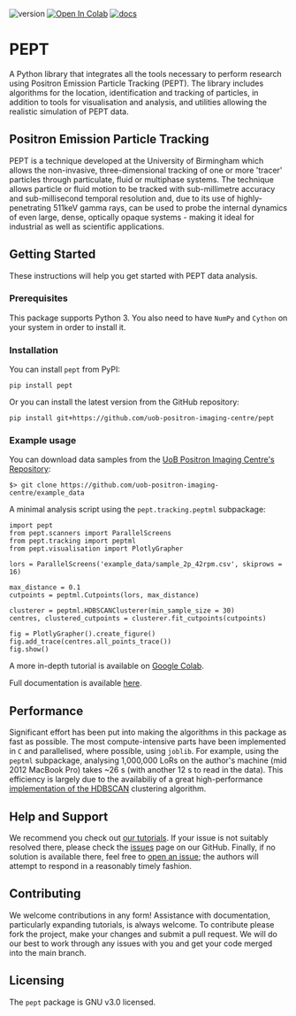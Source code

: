 

![version](https://img.shields.io/badge/version-0.1.3-blue)
[![Open In Colab](https://colab.research.google.com/assets/colab-badge.svg)](https://colab.research.google.com/drive/1G8XHP9zWMMDVu23PXzANLCOKNP_RjBEO)
[![docs](https://img.shields.io/badge/-docs-success)](https://uob-positron-imaging-centre.github.io)

# PEPT


A Python library that integrates all the tools necessary to
perform research using Positron Emission Particle Tracking (PEPT). The library
includes algorithms for the location, identification and tracking of particles,
in addition to tools for visualisation and analysis, and utilities allowing the
realistic simulation of PEPT data.


## Positron Emission Particle Tracking
PEPT is a technique developed at the University of Birmingham which allows the
non-invasive, three-dimensional tracking of one or more 'tracer' particles through
particulate, fluid or multiphase systems. The technique allows particle or fluid
motion to be tracked with sub-millimetre accuracy and sub-millisecond temporal
resolution and, due to its use of highly-penetrating 511keV gamma rays, can be
used to probe the internal dynamics of even large, dense, optically opaque
systems - making it ideal for industrial as well as scientific applications.


## Getting Started

These instructions will help you get started with PEPT data analysis.

### Prerequisites

This package supports Python 3. You also need to have `NumPy` and `Cython`
on your system in order to install it.

### Installation

You can install `pept` from PyPI:

```
pip install pept
```

Or you can install the latest version from the GitHub repository:

```
pip install git+https://github.com/uob-positron-imaging-centre/pept
```

### Example usage

You can download data samples from the [UoB Positron Imaging Centre's
Repository](https://github.com/uob-positron-imaging-centre/example_data):

```
$> git clone https://github.com/uob-positron-imaging-centre/example_data
```

A minimal analysis script using the `pept.tracking.peptml` subpackage:

```
import pept
from pept.scanners import ParallelScreens
from pept.tracking import peptml
from pept.visualisation import PlotlyGrapher

lors = ParallelScreens('example_data/sample_2p_42rpm.csv', skiprows = 16)

max_distance = 0.1
cutpoints = peptml.Cutpoints(lors, max_distance)

clusterer = peptml.HDBSCANClusterer(min_sample_size = 30)
centres, clustered_cutpoints = clusterer.fit_cutpoints(cutpoints)

fig = PlotlyGrapher().create_figure()
fig.add_trace(centres.all_points_trace())
fig.show()
```

A more in-depth tutorial is available on [Google
Colab](https://colab.research.google.com/drive/1G8XHP9zWMMDVu23PXzANLCOKNP_RjBEO).

Full documentation is available [here](https://uob-positron-imaging-centre.github.io).


## Performance

Significant effort has been put into making the algorithms in this package as
fast as possible. The most compute-intensive parts have been implemented in
`C` and parallelised, where possible, using `joblib`. For example, using the `peptml`
subpackage, analysing 1,000,000 LoRs on the author's machine (mid 2012 MacBook Pro)
takes ~26 s (with another 12 s to read in the data). This efficiency is largely
due to the availabiliy of a great high-performance [implementation of the
HDBSCAN](https://github.com/scikit-learn-contrib/hdbscan) clustering algorithm.


## Help and Support

We recommend you check out [our tutorials](https://colab.research.google.com/drive/1G8XHP9zWMMDVu23PXzANLCOKNP_RjBEO). If your issue is not suitably resolved there, please
check the [issues](https://github.com/uob-positron-imaging-centre/pept/issues)
page on our GitHub. Finally, if no solution is available there, feel free to
[open an
issue](https://github.com/uob-positron-imaging-centre/pept/issues/new); the
authors will attempt to respond in a reasonably timely fashion.

## Contributing

We welcome contributions in any form! Assistance with documentation, particularly
expanding tutorials, is always welcome. To contribute please fork the project, make
your changes and submit a pull request. We will do our best to work through any
issues with you and get your code merged into the main branch.

## Licensing

The `pept` package is GNU v3.0 licensed.




